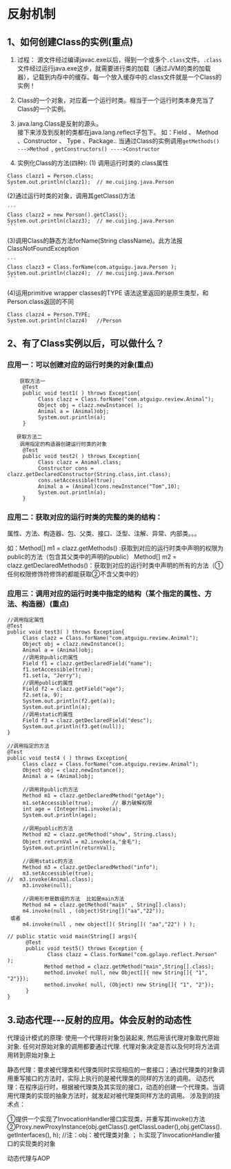# 反射机制

## 1、如何创建Class的实例(重点)
1.  过程： 源文件经过编译javac.exe以后，得到一个或多个`.class`文件。`.class`文件经过运行java.exe这步，就需要进行类的加载（通过JVM的类的加载器），记载到内存中的缓存。每一个放入缓存中的.class文件就是一个Class的实例！
2. Class的一个对象，对应着一个运行时类。相当于一个运行时类本身充当了Class的一个实例。
3. java.lang.Class是反射的源头。  
    接下来涉及到反射的类都在java.lang.reflect子包下。
    如：Field 、 Method 、Constructor 、 Type 、Package..
    当通过Class的实例调用`getMethods() --->Method `, `getConstructors() ---->Constructor`

4. 实例化Class的方法(四种):
(1) 调用运行时类的.class属性

  ```
  Class clazz1 = Person.class;
  System.out.println(clazz1);  // me.cuijing.java.Person
  ```
(2)通过运行时类的对象，调用其getClass()方法

    ```
    Class clazz2 = new Person().getClass();
    System.out.println(clazz3);  // me.cuijing.java.Person
    ```
(3)调用Class的静态方法forName(String className)。此方法报ClassNotFoundException   

    ```
    Class clazz3 = Class.forName(com.atguigu.java.Person );
    System.out.println(clazz4);  // me.cuijing.java.Person
    ```
(4)运用primitive wrapper classes的TYPE 语法这里返回的是原生类型，和Person.class返回的不同
  
  ```
  Class clazz4 = Person.TYPE;
  System.out.println(clazz4)   //Person
  ```

## 2、有了Class实例以后，可以做什么？

### 应用一：可以创建对应的运行时类的对象(重点)
```
    获取方法一
     @Test
     public void test1( ) throws Exception{
          Class clazz = Class.forName("com.atguigu.review.Animal");
          Object obj = clazz.newInstance( );
          Animal a = (Animal)obj;
          System.out.println(a);
     }

   获取方法二
    调用指定的构造器创建运行时类的对象
     @Test
     public void test2( ) throws Exception{
          Class clazz = Animal.class;
          Constructor cons = clazz.getDeclaredConstructor(String.class,int.class);
          cons.setAccessible(true);
          Animal a = (Animal)cons.newInstance("Tom",10);
          System.out.println(a);
     }
```

### 应用二：获取对应的运行时类的完整的类的结构：
属性、方法、构造器、包、父类、接口、泛型、注解、异常、内部类。。。

如：Method[] m1 = clazz.getMethods() :获取到对应的运行时类中声明的权限为public的方法（包含其父类中的声明的public）
      Method[] m2 = clazz.getDeclaredMethods()：获取到对应的运行时类中声明的所有的方法（①任何权限修饰符修饰的都能获取②不含父类中的）

### 应用三：调用对应的运行时类中指定的结构（某个指定的属性、方法、构造器）(重点)

```
//调用指定属性
@Test
public void test3( ) throws Exception{
     Class clazz = Class.forName("com.atguigu.review.Animal");
     Object obj = clazz.newInstance();
     Animal a = (Animal)obj;
     //调用非public的属性
     Field f1 = clazz.getDeclaredField("name");
     f1.setAccessible(true);
     f1.set(a, "Jerry");
     //调用public的属性
     Field f2 = clazz.getField("age");
     f2.set(a, 9);
     System.out.println(f2.get(a));
     System.out.println(a);
     //调用static的属性
     Field f3 = clazz.getDeclaredField("desc");
     System.out.println(f3.get(null));
}

//调用指定的方法
@Test
public void test4 ( ) throws Exception{
     Class clazz = Class.forName("com.atguigu.review.Animal");
     Object obj = clazz.newInstance();
     Animal a = (Animal)obj;
    
     //调用非public的方法
     Method m1 = clazz.getDeclaredMethod("getAge");
     m1.setAccessible(true);      // 暴力破解权限
     int age = (Integer)m1.invoke(a);
     System.out.println(age);

     //调用public的方法
     Method m2 = clazz.getMethod("show", String.class);
     Object returnVal = m2.invoke(a,"金毛");
     System.out.println(returnVal);

     //调用static的方法
     Method m3 = clazz.getDeclaredMethod("info");
     m3.setAccessible(true);
//  m3.invoke(Animal.class);
     m3.invoke(null);
   
     //调用形参是数组的方法  比如是main方法
     Method m4 = clazz.getMethod("main" , String[].class);
     m4.invoke(null , (object)String[]("aa","22"));
 或者
     m4.invoke(null , new object[]( String[]( "aa","22") ) );

// public static void main(String[] args){
      @Test
      public void test5() throws Exception {
             Class clazz = Class.forName("com.gplayo.reflect.Person" );
            Method method = clazz.getMethod("main",String[].class);
            method.invoke( null, new Object[]{ new String[]{ "1", "2"}});
            method.invoke( null, (Object) new String[]{ "1", "2"});
      }
}
```
## 3.动态代理---反射的应用。体会反射的动态性
代理设计模式的原理:
     使用一个代理将对象包装起来, 然后用该代理对象取代原始对象. 任何对原始对象的调用都要通过代理. 代理对象决定是否以及何时将方法调用转到原始对象上

静态代理：要求被代理类和代理类同时实现相应的一套接口；通过代理类的对象调用重写接口的方法时，实际上执行的是被代理类的同样的方法的调用。
动态代理：在程序运行时，根据被代理类及其实现的接口，动态的创建一个代理类。当调用代理类的实现的抽象方法时，就发起对被代理类同样方法的调用。 涉及到的技术点：

①提供一个实现了InvocationHandler接口实现类，并重写其invoke()方法
②Proxy.newProxyInstance(obj.getClass().getClassLoader(),obj.getClass().getInterfaces(), h);
               //注：obj：被代理类对象 ； h:实现了InvocationHandler接口的实现类的对象


动态代理与AOP




